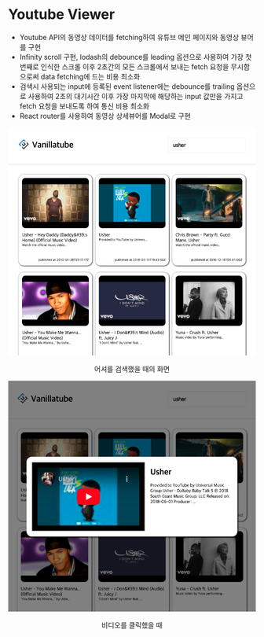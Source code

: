 # Youtube Viewer

- Youtube API의 동영상 데이터를 fetching하여 유튜브 메인 페이지와 동영상 뷰어를 구현
- Infinity scroll 구현, lodash의 debounce를 leading 옵션으로 사용하여 가장 첫번째로 인식한 스크롤 이후 2초간의 모든 스크롤에서 보내는 fetch 요청을 무시함으로써 data fetching에 드는 비용 최소화
- 검색시 사용되는 input에 등록된 event listener에는 debounce를 trailing 옵션으로 사용하여 2초의 대기시간 이후 가장 마지막에 해당하는 input 값만을 가지고 fetch 요청을 보내도록 하여 통신 비용 최소화
- React router를 사용하여 동영상 상세뷰어를 Modal로 구현

![](public/usher.png)
<p style="text-align:center">어셔를 검색했을 때의 화면</p>

![](public/player.png)
<p style="text-align:center">비디오를 클릭했을 때</p>

